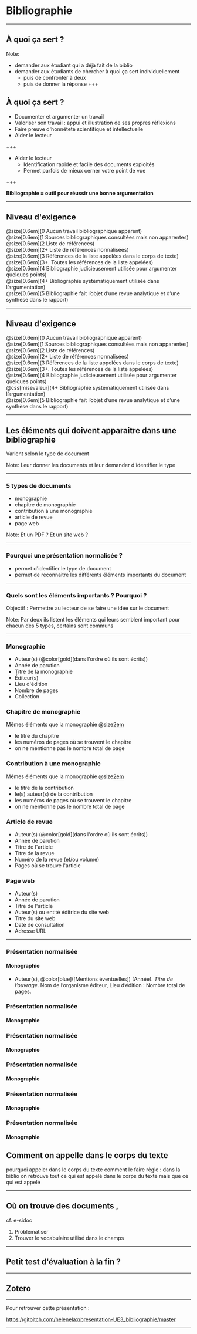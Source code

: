 <!--Memento-->

<!-- Permet de personnaliser le texte qui apparait dans TOC-->
<!-- @title[titre modifié]-->

<!-- Permet d'avoir un cartouche autour du titre-->
<!--<p><span class="slide-title">JavaScript Block</span></p>-->

<!--permet d'ajouter une icone : https://fontawesome.com/icons?d=gallery-->
<!--@fa[arrows]-->

<!--permet de sauter une ligne-->
<!--<br>-->

<!--Permet de faire des listes qui apparaissent progressivement-->
<!--@ul-->
<!-- - ligne 1 -->
<!-- - ligne 2 -->
<!--@ulend-->

<!-- Permet de faire des partie de phrase qui apparaissent au fur et à mesure-->
<!-- @css[fragment](Hello, World!) -->
<!-- @css[fragment](Hello, World2) -->
<!-- @css[fragment](Hello, World3) -->

# Bibliographie

---
## À quoi ça sert ?

Note:
- demander aux étudiant qui a déjà fait de la biblio  
- demander aux étudiants de chercher à quoi ça sert individuellement  
	* puis de confronter à deux
	* puis de donner la réponse
+++
## À quoi ça sert ?
* Documenter et argumenter un travail
* Valoriser son travail : appui et illustration de ses propres réflexions
* Faire preuve d'honnêteté scientifique et intellectuelle
* Aider le lecteur

+++
* Aider le lecteur
	* Identification rapide et facile des documents exploités
	* Permet parfois de mieux cerner votre point de vue

+++

**Bibliographie = outil pour réussir une bonne argumentation**

---

## Niveau d'exigence
@size[0.6em](0 Aucun travail bibliographique apparent)  
@size[0.6em](1 Sources bibliographiques consultées mais non apparentes)  
@size[0.6em](2 Liste de références)  
@size[0.6em](2+ Liste de références normalisées)  
@size[0.6em](3 Références de la liste appelées dans le corps de texte)  
@size[0.6em](3+. Toutes les références de la liste appelées)  
@size[0.6em](4 Bibliographie judicieusement utilisée pour argumenter quelques points)  
@size[0.6em](4+ Bibliographie systématiquement utilisée dans l’argumentation)  
@size[0.6em](5 Bibliographie fait l’objet d’une revue analytique et d’une synthèse dans le rapport)

---
## Niveau d'exigence
@size[0.6em](0 Aucun travail bibliographique apparent)  
@size[0.6em](1 Sources bibliographiques consultées mais non apparentes)  
@size[0.6em](2 Liste de références)  
@size[0.6em](2+ Liste de références normalisées)  
@size[0.6em](3 Références de la liste appelées dans le corps de texte)  
@size[0.6em](3+. Toutes les références de la liste appelées)  
@size[0.6em](4 Bibliographie judicieusement utilisée pour argumenter quelques points)  
@css[misevaleur](4+ Bibliographie systématiquement utilisée dans l’argumentation)  
@size[0.6em](5 Bibliographie fait l’objet d’une revue analytique et d’une synthèse dans le rapport)

---

## Les éléments qui doivent apparaitre dans une bibliographie

Varient selon le type de document

Note: 
Leur donner les documents et leur demander d'identifier le type 

---

### 5 types de documents
* monographie
* chapitre de monographie
* contribution à une monographie
* article de revue
* page web

Note: 
Et un PDF ? Et un site web ?

---

### Pourquoi une présentation normalisée ?
- permet d'identifier le type de document
- permet de reconnaitre les différents éléments importants du document

---
### Quels sont les éléments importants ? Pourquoi ?
Objectif : Permettre au lecteur de se faire une idée sur le document

Note: 
Par deux ils listent les éléments qui leurs semblent important pour chacun des 5 types, certains sont communs

---

### Monographie
* Auteur(s) (@color[gold](dans l'ordre où ils sont écrits))
* Année de parution
* Titre de la monographie 
* Éditeur(s)
* Lieu d'édition
* Nombre de pages
* Collection

### Chapitre de monographie
Mêmes éléments que la monographie @size[2em](+)
* le titre du chapitre
* les numéros de pages où se trouvent le chapitre
* on ne mentionne pas le nombre total de page

### Contribution à une monographie
Mêmes éléments que la monographie @size[2em](+)
* le titre de la contribution
* le(s) auteur(s) de la contribution
* les numéros de pages où se trouvent le chapitre
* on ne mentionne pas le nombre total de page

### Article de revue
* Auteur(s) (@color[gold](dans l'ordre où ils sont écrits))
* Année de parution
* Titre de l'article
* Titre de la revue
* Numéro de la revue (et/ou volume)
* Pages où se trouve l'article

### Page web
* Auteur(s)
* Année de parution
* Titre de l'article
* Auteur(s) ou entité éditrice du site web
* Titre du site web
* Date de consultation
* Adresse URL

---
### Présentation normalisée
#### Monographie
* Auteur(s), @color[blue]([Mentions éventuelles]) (Année). *Titre de l’ouvrage*. Nom de l’organisme éditeur, Lieu d’édition : Nombre total de pages.

### Présentation normalisée
#### Monographie

### Présentation normalisée
#### Monographie

### Présentation normalisée
#### Monographie

### Présentation normalisée
#### Monographie

### Présentation normalisée
#### Monographie

## Comment on appelle dans le corps du texte
pourquoi appeler dans le corps du texte
comment le faire
règle : dans la biblio on retrouve tout ce qui est appelé dans le corps du texte mais que ce qui est appelé

---

## Où on trouve des documents ,
cf. e-sidoc
1. Problématiser
2. Trouver le vocabulaire utilisé dans le champs

---  

## Petit test d'évaluation à la fin ?

---

## Zotero

---
Pour retrouver cette présentation : 

https://gitpitch.com/helenelax/presentation-UE3_bibliographie/master

---





